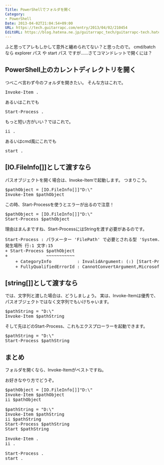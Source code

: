 ```yaml
---
Title: PowerShellでフォルダを開く
Category:
- PowerShell
Date: 2013-04-02T21:04:54+09:00
URL: https://tech.guitarrapc.com/entry/2013/04/02/210454
EditURL: https://blog.hatena.ne.jp/guitarrapc_tech/guitarrapc-tech.hatenablog.com/atom/entry/11696248318757675644
---
```


ふと思ってアレもしかして意外と纏められてない？と思ったので。
cmd/batchなら explorer パス や start パス ですが……さてコマンドレットで開くには？



<h2>PowerShell上のカレントディレクトリを開く</h2>
つべこべ言わず今のフォルダを開きたい。
そんな方はこれで。
<pre class="brush: powershell">
Invoke-Item .
</pre>

あるいはこれでも
<pre class="brush: powershell">
Start-Process .
</pre>

もっと短い方がいい？ではこれで。
<pre class="brush: powershell">
ii .
</pre>

あるいはcmd風にこれでも
<pre class="brush: powershell">
start .
</pre>

<h2>[IO.FileInfo[]]として渡すなら</h2>
パスオブジェクトを開く場合は、Invoke-Itemで起動します。
つまりこう。
<pre class="brush: powershell">
$pathObject = [IO.FileInfo[]]&quot;D:\&quot;
Invoke-Item $pathObject
</pre>

この時、Start-Processを使うとエラーが出るので注意！
<pre class="brush: powershell">
$pathObject = [IO.FileInfo[]]&quot;D:\&quot;
Start-Process $pathObject
</pre>

理由はまんまですね、Start-ProcessにはStringを渡す必要があるのです。
<pre class="brush: powershell">
Start-Process : パラメーター 'FilePath' で必要とされる型 'System.String' に 'System.IO.FileInfo[]' を変換できません。指定されたメソッドはサポートされていません。
発生場所 行:1 文字:15
+ Start-Process $pathObject
+               ~~~~~~~~~~~
    + CategoryInfo          : InvalidArgument: (:) [Start-Process]、ParameterBindingException
    + FullyQualifiedErrorId : CannotConvertArgument,Microsoft.PowerShell.Commands.StartProcessCommand
</pre>

<h2>[string[]]として渡すなら</h2>
では、文字列と渡した場合は、どうしましょう。
実は、Invoke-Itemは優秀で、パスオブジェクトではなく文字列でもいけちゃいます。
<pre class="brush: powershell">
$pathString = &quot;D:\&quot;
Invoke-Item $pathString
</pre>

そして先ほどのStart-Process、これもエクスプローラーを起動できます。
<pre class="brush: powershell">
$pathString = &quot;D:\&quot;
Start-Process $pathString
</pre>


<h2>まとめ</h2>
フォルダを開くなら、Invoke-Itemがベストですね。

お好きなやり方でどうぞ。
<pre class="brush: powershell">
$pathObject = [IO.FileInfo[]]&quot;D:\&quot;
Invoke-Item $pathObject
ii $pathObject

$pathString = &quot;D:\&quot;
Invoke-Item $pathString
ii $pathString
Start-Process $pathString
Start $pathString

Invoke-Item .
ii .

Start-Process .
start .
</pre>

